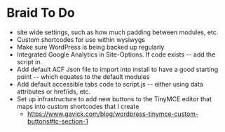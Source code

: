 # Braid To Do

- site wide settings, such as how much padding between modules, etc.
- Custom shortcodes for use within wysiwygs
- Make sure WordPress is being backed up regularly
- Integrated Google Analytics in Site-Options. If code exists -- add the script in.
- Add default ACF Json file to import into install to have a good starting point -- which equates to the default modules
- Add default accessible tabs code to script.js -- either using data attributes or href/ids, etc.
- Set up infrastructure to add new buttons to the TinyMCE editor that maps into custom shortcodes that I create
     - https://www.gavick.com/blog/wordpress-tinymce-custom-buttons#tc-section-1
     